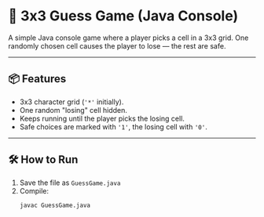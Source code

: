 # 🎯 3x3 Guess Game (Java Console)

A simple Java console game where a player picks a cell in a 3x3 grid. One randomly chosen cell causes the player to lose — the rest are safe.

---

## 📦 Features

- 3x3 character grid (`'*'` initially).
- One random "losing" cell hidden.
- Keeps running until the player picks the losing cell.
- Safe choices are marked with `'1'`, the losing cell with `'0'`.

---

## 🛠️ How to Run

1. Save the file as `GuessGame.java`
2. Compile:
   ```bash
   javac GuessGame.java
